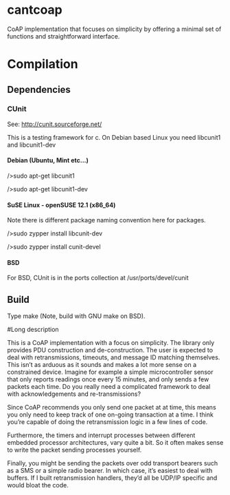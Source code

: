cantcoap
========

CoAP implementation that focuses on simplicity by offering a minimal set of functions and straightforward interface.

# Compilation

## Dependencies

### CUnit 

See: http://cunit.sourceforge.net/

This is a testing framework for c. 
On Debian based Linux you need libcunit1 and libcunit1-dev

#### Debian (Ubuntu, Mint etc...)

/>sudo apt-get libcunit1

/>sudo apt-get libcunit1-dev


#### SuSE Linux - openSUSE 12.1 (x86_64)

Note there is different package naming convention here for packages.

/>sudo zypper install libcunit-dev

/>sudo zypper install cunit-devel


#### BSD 

For BSD, CUnit is in the ports collection at /usr/ports/devel/cunit

## Build

Type make (Note, build with GNU make on BSD).

#Long description

This is a CoAP implementation with a focus on simplicity. The library only provides PDU construction and de-construction.
The user is expected to deal with retransmissions, timeouts, and message ID matching themselves. This isn’t as arduous as it sounds and makes a lot more sense on a constrained device.
Imagine for example a simple microcontroller sensor that only reports readings once every 15 minutes, and only sends a few packets each time. Do you really need a complicated framework to deal with acknowledgements and re-transmissions?

Since CoAP recommends you only send one packet at at time, this means you only need to keep track of one on-going transaction at a time. I think you’re capable of doing the retransmission logic in a few lines of code.

Furthermore, the timers and interrupt processes between different embedded processor architectures, vary quite a bit. So it often makes sense to write the packet sending processes yourself.

Finally, you might be sending the packets over odd transport bearers such as a SMS or a simple radio bearer. In which case, it’s easiest to deal with buffers. If I built retransmission handlers, they’d all be UDP/IP specific and would bloat the code.

